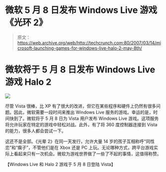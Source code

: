 # 微软 5 月 8 日发布 Windows Live 游戏《光环 2》

> 原文：<https://web.archive.org/web/http://techcrunch.com:80/2007/03/14/microsoft-launching-games-for-windows-live-halo-2-may-8th/>

# 微软将于 5 月 8 日发布 Windows Live 游戏 Halo 2

![](img/7454085b35956a77f047ef254ddbe8cb.png)

尽管 Vista 很棒，比 XP 有了很大的改进，但它在某些程序和硬件上仍然有很多问题。因此，微软需要一段时间来推出 Windows Live 服务的游戏。幸运的是，时间快到了。微软将于 5 月 8 日为 Vista 用户发布 Windows Live 游戏。这项服务将允许玩家在特定的游戏中轻松对战。此外，有了将 360 度控制器连接到 Vista 的能力，很多人都会尝试一下。

这还不是全部。《光晕 2》在同一天发行，允许大量 14 岁的孩子互相称呼“同性恋”和“瘸子”，不管他们是在 Xbox 还是 PC 上玩。无论哪种方式，跨平台游戏实际上看起来只有一次机会。微软为游戏世界做了一些了不起的事情，这值得称赞。

【Windows Live 和 Halo 2 游戏于 5 月 8 日登陆 Vista】